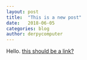 ```yaml
---
layout: post
title:  "This is a new post"
date:   2018-06-05 
categories: blog
author: derpycomputer
---
```

Hello. [this should be a link?](http://www.derpycomputer.com) 
